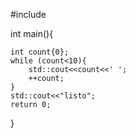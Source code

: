 #include<iostream>

int main(){
	
	int count{0};
	while (count<10){
		std::cout<<count<<' ';
		++count;
	}
	std::cout<<"listo";
	return 0;
}
